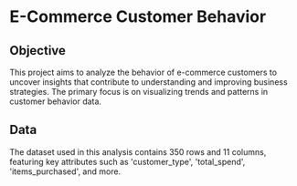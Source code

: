 # E-Commerce Customer Behavior
## Objective

This project aims to analyze the behavior of e-commerce customers to uncover insights that contribute to understanding and improving business strategies. The primary focus is on visualizing trends and patterns in customer behavior data.

## Data

The dataset used in this analysis contains 350 rows and 11 columns, featuring key attributes such as 'customer_type', 'total_spend', 'items_purchased', and more.

